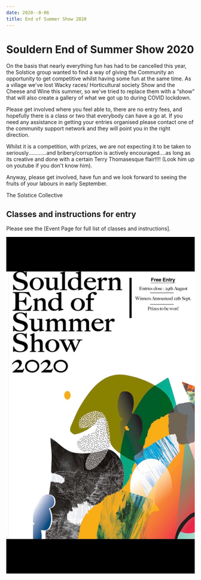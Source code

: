 ```yaml
---
date: 2020--0-06
title: End of Summer Show 2020
---
```




# Souldern End of Summer Show 2020

On the basis that nearly everything fun has had to be cancelled this year, the Solstice group wanted to find a way of giving the Community an opportunity to get competitive whilst having some fun at the same time. As a village we've lost Wacky races/ Horticultural society Show and the Cheese and Wine this summer, so we've tried to replace them with a “show” that will also create a gallery of what we got up to during COVID lockdown.

Please get involved where you feel able to, there are no entry fees, and hopefully there is a class or two that everybody can have a go at. If you need any assistance in getting your entries organised please contact one of the community support network and they will point you in the right direction.

Whilst it is a competition, with prizes, we are not expecting it to be taken to seriously............and bribery/corruption is actively encouraged....as long as its creative and done with a certain Terry Thomasesque flair!!!! (Look him up on youtube if you don't know him).

Anyway, please get involved, have fun and we look forward to seeing the fruits of your labours in early September.

The Solstice Collective

## Classes and instructions for entry

Please see the [Event Page for full list of classes and instructions].
     
![summer2020](summer2020.jpg)
